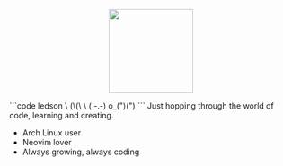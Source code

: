 
<p align="center">
   <img src="https://github.com/user-attachments/assets/ab870a1c-30b4-444d-a1a5-823f8d5c1588" width="150" style="display:block; margin:auto;" />
</p>
```code
ledson
   \  (\(\ 
    \ ( -.-)
      o_(")(")
```
Just hopping through the world of    
code, learning and creating.         
                                      
* Arch Linux user                    
* Neovim lover                       
* Always growing, always coding      
